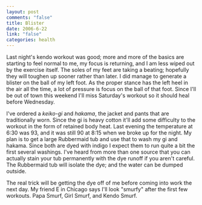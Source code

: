 ```yaml
--- 
layout: post
comments: "false"
title: Blister
date: 2006-6-22
link: "false"
categories: health
---
```

Last night's kendo workout was good; more and more of the basics are starting to feel normal to me, my focus is returning, and I am less wiped out by the exercise itself. The soles of my feet are taking a beating; hopefully they will toughen up sooner rather than later. I did manage to generate a blister on the ball of my left foot. As the proper stance has the left heel in the air all the time, a lot of pressure is focus on the ball of that foot. Since I'll be out of town this weekend I'll miss Saturday's workout so it should heal before Wednesday.

I've ordered a <em>keiko-gi</em> and <em>hakama</em>, the jacket and pants that are traditionally worn. Since the gi is heavy cotton it'll add some difficulty to the workout in the form of retained body heat. Last evening the temperature at 6:30 was 93, and it was still 90 at 8:15 when we broke up for the night. My plan is to get a large Rubbermaid tub and use that to wash my gi and hakama. Since both are dyed with indigo I expect them to run quite a bit the first several washings. I've heard from more than one source that you can actually stain your tub permanently with the dye runoff if you aren't careful. The Rubbermaid tub will isolate the dye; and the water can be dumped outside.

The real trick will be getting the dye off of me before coming into work the next day. My friend E in Chicago says I'll look "smurfy" after the first few workouts. Papa Smurf, Girl Smurf, and Kendo Smurf.
